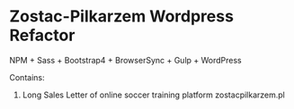 # Zostac-Pilkarzem Wordpress Refactor

NPM + Sass + Bootstrap4 + BrowserSync + Gulp + WordPress 

Contains: 
1. Long Sales Letter of online soccer training platform zostacpilkarzem.pl 



